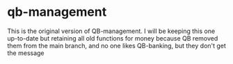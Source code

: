 # qb-management

This is the original version of QB-management. I will be keeping this one up-to-date but retaining all old functions for money because QB removed them from the main branch, and no one likes QB-banking, but they don't get the message
